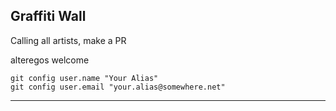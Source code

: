 ## Graffiti Wall

Calling all artists, make a PR

alteregos welcome

```
git config user.name "Your Alias"
git config user.email "your.alias@somewhere.net"
```

---
